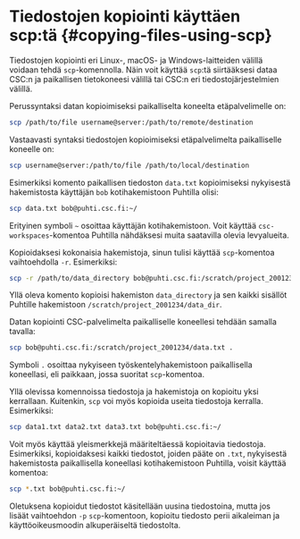 # Tiedostojen kopiointi käyttäen scp:tä {#copying-files-using-scp}

Tiedostojen kopiointi eri Linux-, macOS- ja Windows-laitteiden välillä voidaan
tehdä `scp`-komennolla. Näin voit käyttää `scp`:tä siirtääksesi dataa CSC:n ja
paikallisen tietokoneesi välillä tai CSC:n eri tiedostojärjestelmien välillä.

Perussyntaksi datan kopioimiseksi paikalliselta koneelta etäpalvelimelle on:

```bash
scp /path/to/file username@server:/path/to/remote/destination
```

Vastaavasti syntaksi tiedostojen kopioimiseksi etäpalvelimelta paikalliselle
koneelle on:

```bash
scp username@server:/path/to/file /path/to/local/destination
```

Esimerkiksi komento paikallisen tiedoston `data.txt` kopioimiseksi nykyisestä
hakemistosta käyttäjän `bob` kotihakemistoon Puhtilla olisi:

```bash
scp data.txt bob@puhti.csc.fi:~/
```

Erityinen symboli `~` osoittaa käyttäjän kotihakemistoon. Voit käyttää
`csc-workspaces`-komentoa Puhtilla nähdäksesi muita saatavilla olevia
levyalueita.

Kopioidaksesi kokonaisia hakemistoja, sinun tulisi käyttää `scp`-komentoa
vaihtoehdolla `-r`. Esimerkiksi:

```bash
scp -r /path/to/data_directory bob@puhti.csc.fi:/scratch/project_2001234/data_dir 
```

Yllä oleva komento kopioisi hakemiston `data_directory` ja sen kaikki
sisällöt Puhtille hakemistoon `/scratch/project_2001234/data_dir`.

Datan kopiointi CSC-palvelimelta paikalliselle koneellesi tehdään samalla
tavalla:

```bash
scp bob@puhti.csc.fi:/scratch/project_2001234/data.txt .
```

Symboli `.` osoittaa nykyiseen työskentelyhakemistoon paikallisella
koneellasi, eli paikkaan, jossa suoritat `scp`-komentoa.

Yllä olevissa komennoissa tiedostoja ja hakemistoja on kopioitu yksi kerrallaan.
Kuitenkin, `scp` voi myös kopioida useita tiedostoja kerralla. Esimerkiksi:

```bash
scp data1.txt data2.txt data3.txt bob@puhti.csc.fi:~/
```

Voit myös käyttää yleismerkkejä määriteltäessä kopioitavia tiedostoja. Esimerkiksi,
kopioidaksesi kaikki tiedostot, joiden pääte on `.txt`, nykyisestä
hakemistosta paikallisella koneellasi kotihakemistoon Puhtilla, voisit käyttää
komentoa:

```bash
scp *.txt bob@puhti.csc.fi:~/
```

Oletuksena kopioidut tiedostot käsitellään uusina tiedostoina, mutta jos lisäät vaihtoehdon
`-p` `scp`-komentoon, kopioitu tiedosto perii aikaleiman ja
käyttöoikeusmoodin alkuperäiseltä tiedostolta.